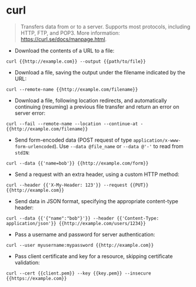 # curl

> Transfers data from or to a server.
> Supports most protocols, including HTTP, FTP, and POP3.
> More information: <https://curl.se/docs/manpage.html>.

- Download the contents of a URL to a file:

`curl {{http://example.com}} --output {{path/to/file}}`

- Download a file, saving the output under the filename indicated by the URL:

`curl --remote-name {{http://example.com/filename}}`

- Download a file, following location redirects, and automatically continuing (resuming) a previous file transfer and return an error on server error:

`curl --fail --remote-name --location --continue-at - {{http://example.com/filename}}`

- Send form-encoded data (POST request of type `application/x-www-form-urlencoded`). Use `--data @file_name` or `--data @'-'` to read from `stdIN`:

`curl --data {{'name=bob'}} {{http://example.com/form}}`

- Send a request with an extra header, using a custom HTTP method:

`curl --header {{'X-My-Header: 123'}} --request {{PUT}} {{http://example.com}}`

- Send data in JSON format, specifying the appropriate content-type header:

`curl --data {{'{"name":"bob"}'}} --header {{'Content-Type: application/json'}} {{http://example.com/users/1234}}`

- Pass a username and password for server authentication:

`curl --user myusername:mypassword {{http://example.com}}`

- Pass client certificate and key for a resource, skipping certificate validation:

`curl --cert {{client.pem}} --key {{key.pem}} --insecure {{https://example.com}}`
